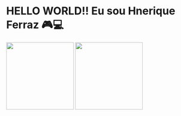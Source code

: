 <h1 style="color= #6d9ff5">HELLO WORLD!! Eu sou Hnerique Ferraz 🎮💻</h1>

<div>
<img height="180em" src="https://github-readme-stats.vercel.app/api?username=henriqueferrazo&show_icons=true&theme=tokyonight">
<img height="180em" src="https://github-readme-stats.vercel.app/api/top-langs/?username=henriqueferrazo&layout=compact)](https://github.com/henriqueferrazo/github-readme-stats&theme=tokyonight">
</div>
<div>
 <img width="50em"https://cdn.jsdelivr.net/gh/devicons/devicon/icons/bootstrap/bootstrap-plain-wordmark.svg" />
</div>
